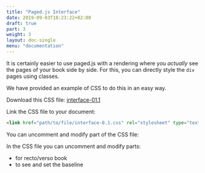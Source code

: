 ```yaml
---
title: "Paged.js Interface"
date: 2019-09-03T18:23:22+02:00
draft: true
part: 3
weight: 3
layout: doc-single
menu: "documentation"
---
```



It is certainly easier to use paged.js with a rendering where you _actually_ see the pages of your book side by side. For this, you can directly style the `div` pages using classes.

We have provided an example of CSS to do this in an easy way.

Download this CSS file: [interface-01.1](https://gitlab.pagedmedia.org/tools/pagedjs-documentation/blob/master/ressources/interface-0.1.css)

Link the CSS file to your document:

```HTML
<link href="path/to/file/interface-0.1.css" rel="stylesheet" type="text/css">
```

You can uncomment and modify part of the CSS file:

In the CSS file you can uncomment and modify parts:

- for recto/verso book
- to see and set the baseline
